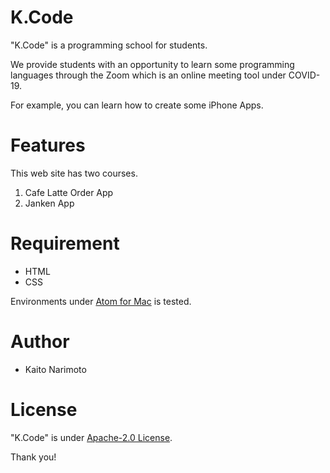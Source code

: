 # K.Code
"K.Code" is a programming school for students.

We provide students with an opportunity to learn some programming languages through the Zoom which is an online meeting tool under COVID-19.

For example, you can learn how to create some iPhone Apps.
 
 
# Features
 
This web site has two courses.

1. Cafe Latte Order App
2. Janken App
 
# Requirement
 
* HTML
* CSS
 
Environments under [Atom for Mac](https://atom.io/) is tested.

 
# Author
 
* Kaito Narimoto
 
# License
 
"K.Code" is under [Apache-2.0 License](https://en.wikipedia.org/wiki/Apache_License).
 
Thank you!
